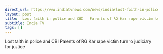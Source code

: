 ```yaml
---
direct_url: https://www.indiatvnews.com/news/india/lost-faith-in-police-and-cbi-parents-of-rg-kar-rape-victim-turn-to-judiciary-for-justice-2025-08-03-1001792
layout: post
title:  Lost faith in police and CBI   Parents of RG Kar rape victim turn to judiciary for justice
subtitle: India TV
tags: []
---
```


 Lost faith in police and CBI   Parents of RG Kar rape victim turn to judiciary for justice
